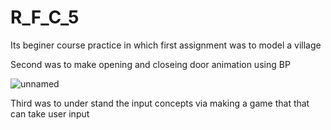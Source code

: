 # R_F_C_5
 
Its beginer course practice in which first assignment was to model a village 

Second was to make opening and closeing door animation using BP

![unnamed](https://github.com/Lucifer-Zaid/R_F_C_5/assets/81683107/c96502ec-01e9-4465-90ff-e5562196326d)

Third was to under stand the input concepts via making a game that that  can take user input

